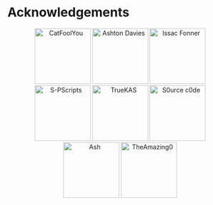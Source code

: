 # Acknowledgements

<p align="center">
  <img src="https://github.com/catfoolyou.png" width="125" height="125" alt="CatFoolYou" />
  <img src="https://github.com/AshtonDavies.png" width="125" height="125" alt="Ashton Davies" />
  <img src="https://github.com/isaacfonner.png" width="125" height="125" alt="Issac Fonner" />
  <img src="https://github.com/S-PScripts.png" width="125" height="125" alt="S-PScripts" />
  <img src="https://github.com/truekas.png" width="125" height="125" alt="TrueKAS" />
  <img src="https://github.com/s0urce-c0de.png" width="125" height="125" alt="S0urce c0de" />
  <img src="https://github.com/nightfallenxyz.png" width="125" height="125" alt="Ash" />
  <img src="https://github.com/theamazing0.png" width="125" height="125" alt="TheAmazing0" />  
</p>
